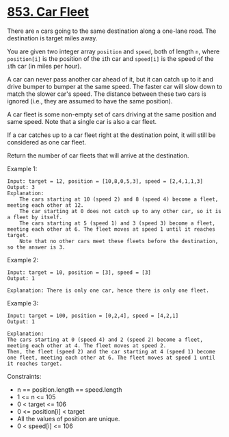 # [853. Car Fleet](https://leetcode.com/problems/car-fleet/)

There are `n` cars going to the same destination along a one-lane road. The destination is target miles away.

You are given two integer array `position` and `speed`, both of length `n`, where `position[i]` is the position of the `i`th car and `speed[i]` is the speed of the `i`th car (in miles per hour).

A car can never pass another car ahead of it, but it can catch up to it and drive bumper to bumper at the same speed. The faster car will slow down to match the slower car's speed. The distance between these two cars is ignored (i.e., they are assumed to have the same position).

A car fleet is some non-empty set of cars driving at the same position and same speed. Note that a single car is also a car fleet.

If a car catches up to a car fleet right at the destination point, it will still be considered as one car fleet.

Return the number of car fleets that will arrive at the destination.

 

Example 1:

    Input: target = 12, position = [10,8,0,5,3], speed = [2,4,1,1,3]
    Output: 3
    Explanation:
        The cars starting at 10 (speed 2) and 8 (speed 4) become a fleet, meeting each other at 12.
        The car starting at 0 does not catch up to any other car, so it is a fleet by itself.
        The cars starting at 5 (speed 1) and 3 (speed 3) become a fleet, meeting each other at 6. The fleet moves at speed 1 until it reaches target.
        Note that no other cars meet these fleets before the destination, so the answer is 3.

Example 2:

    Input: target = 10, position = [3], speed = [3]
    Output: 1

    Explanation: There is only one car, hence there is only one fleet.

Example 3:

    Input: target = 100, position = [0,2,4], speed = [4,2,1]
    Output: 1

    Explanation:
    The cars starting at 0 (speed 4) and 2 (speed 2) become a fleet, meeting each other at 4. The fleet moves at speed 2.
    Then, the fleet (speed 2) and the car starting at 4 (speed 1) become one fleet, meeting each other at 6. The fleet moves at speed 1 until it reaches target.
 

Constraints:

* n == position.length == speed.length
* 1 <= n <= 105
* 0 < target <= 106
* 0 <= position[i] < target
* All the values of position are unique.
* 0 < speed[i] <= 106